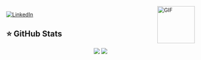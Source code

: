 ﻿
<img align="right" alt="GIF" height="100px" src="https://media.giphy.com/media/du3J3cXyzhj75IOgvA/giphy.gif" />

[![LinkedIn](https://img.shields.io/badge/linkedin-%230077B5.svg?&style=for-the-badge&logo=linkedin&logoColor=white)](https://www.linkedin.com/in/wendel-rharael/)


## ⭐ GitHub Stats

<p align = "center">
  <img src = "https://github-readme-stats.vercel.app/api?username=rharael&show_icons=true&theme=yeblu&line_height=27&hide=stars&include_all_commits&count_private=true">
  <img src = "https://github-readme-stats.vercel.app/api/top-langs/?username=rharael&theme=yeblu&include_all_commits&count_private=true">
</p>
